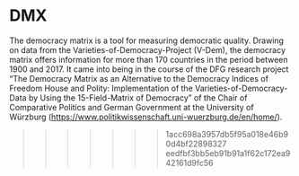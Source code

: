 
# DMX

The democracy matrix is a tool for measuring democratic quality. Drawing on data from the Varieties-of-Democracy-Project (V-Dem), the democracy matrix offers information for more than 170 countries in the period between 1900 and 2017. It came into being in the course of the DFG research project “The Democracy Matrix as an Alternative to the Democracy Indices of Freedom House and Polity: Implementation of the Varieties-of-Democracy-Data by Using the 15-Field-Matrix of Democracy” of the Chair of Comparative Politics and German Government at the University of Würzburg (https://www.politikwissenschaft.uni-wuerzburg.de/en/home/).

>>>>>>> 1acc698a3957db5f95a018e46b90d4bf22898327
>>>>>>> eedfbf3bb5eb91b91a1f62c172ea942161d9fc56
